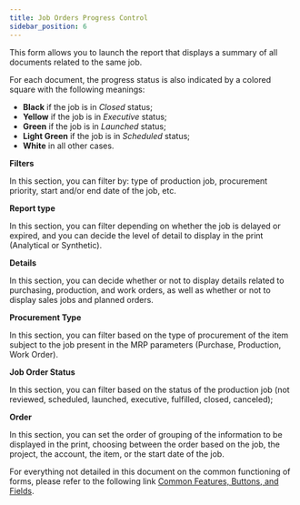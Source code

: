 ```yaml
---
title: Job Orders Progress Control
sidebar_position: 6
---
```


This form allows you to launch the report that displays a summary of all documents related to the same job.

For each document, the progress status is also indicated by a colored square with the following meanings:

- **Black** if the job is in *Closed* status;
- **Yellow** if the job is in *Executive* status;
- **Green** if the job is in *Launched* status;
- **Light Green** if the job is in *Scheduled* status;
- **White** in all other cases.

**Filters**

In this section, you can filter by: type of production job, procurement priority, start and/or end date of the job, etc.

**Report type**

In this section, you can filter depending on whether the job is delayed or expired, and you can decide the level of detail to display in the print (Analytical or Synthetic).

**Details**

In this section, you can decide whether or not to display details related to purchasing, production, and work orders, as well as whether or not to display sales jobs and planned orders.

**Procurement Type**

In this section, you can filter based on the type of procurement of the item subject to the job present in the MRP parameters (Purchase, Production, Work Order).

**Job Order Status**

In this section, you can filter based on the status of the production job (not reviewed, scheduled, launched, executive, fulfilled, closed, canceled);

**Order**

In this section, you can set the order of grouping of the information to be displayed in the print, choosing between the order based on the job, the project, the account, the item, or the start date of the job.

For everything not detailed in this document on the common functioning of forms, please refer to the following link [Common Features, Buttons, and Fields](/docs/guide/common).